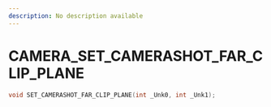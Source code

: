 ```yaml
---
description: No description available 
---
```


# CAMERA\_SET_CAMERASHOT_FAR_CLIP_PLANE

```cpp
void SET_CAMERASHOT_FAR_CLIP_PLANE(int _Unk0, int _Unk1);
```
